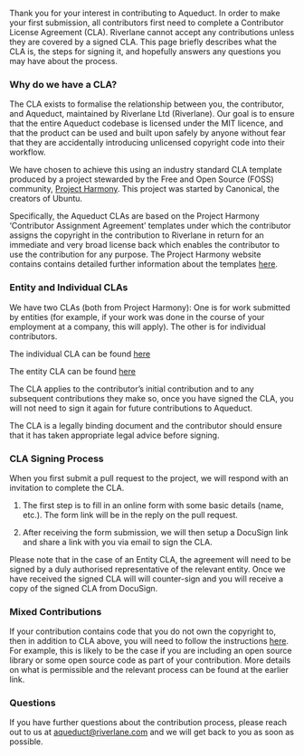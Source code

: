 Thank you for your interest in contributing to Aqueduct. In order to make your first submission, all contributors first need to complete a Contributor License Agreement (CLA).  Riverlane cannot accept any contributions unless they are covered by a signed CLA.   This page briefly describes what the CLA is, the steps for signing it, and hopefully answers any questions you may have about the process.

### Why do we have a CLA?

The CLA exists to formalise the relationship between you, the contributor, and Aqueduct, maintained by Riverlane Ltd (Riverlane).  Our goal is to ensure that the entire Aqueduct codebase is licensed under the MIT licence, and that the product can be used and built upon safely by anyone without fear that they are accidentally introducing unlicensed copyright code into their workflow.   

We have chosen to achieve this using an industry standard CLA template produced by a project stewarded by the Free and Open Source (FOSS) community, [Project Harmony](https://www.harmonyagreements.org).  This project was started by Canonical, the creators of Ubuntu.

Specifically, the Aqueduct CLAs are based on the Project Harmony ‘Contributor Assignment Agreement’ templates under which the contributor assigns the copyright in the contribution to Riverlane in return for an immediate and very broad license back which enables the contributor to use the contribution for any purpose.   The Project Harmony website contains contains detailed further information about the templates [here](https://www.harmonyagreements.org/guide).

### Entity and Individual CLAs

We have two CLAs (both from Project Harmony): One is for work submitted by entities (for example, if your work was done in the course of your employment at a company, this will apply). The other is for individual contributors.

The individual CLA can be found [here](LINK_TO_PDF)

The entity CLA can be found [here](LINK_TO_PDF)

The CLA applies to the contributor’s initial contribution and to any subsequent contributions they make so, once you have signed the CLA, you will not need to sign it again for future contributions to Aqueduct. 

The CLA is a legally binding document and the contributor should ensure that it has taken appropriate legal advice before signing.

### CLA Signing Process

When you first submit a pull request to the project, we will respond with an invitation to complete the CLA. 

1. The first step is to fill in an online form with some basic details (name, etc.). The form link will be in the reply on the pull request. 

2. After receiving the form submission, we will then setup a DocuSign link and share a link with you via email to sign the CLA.

Please note that in the case of an Entity CLA, the agreement will need to be signed by a duly authorised representative of the relevant entity. Once we have received the signed CLA will will counter-sign and you will receive a copy of the signed CLA from DocuSign.

### Mixed Contributions

If your contribution contains code that you do not own the copyright to, then in addition to CLA above, you will need to follow the instructions [here](mixed_cla_info.md). For example, this is likely to be the case if you are including an open source library or some open source code as part of your contribution. More details on what is permissible and the relevant process can be found at the earlier link.

### Questions

If you have further questions about the contribution process, please reach out to us at [aqueduct@riverlane.com](mailto:aqueduct@riverlane.com) and we will get back to you as soon as possible.